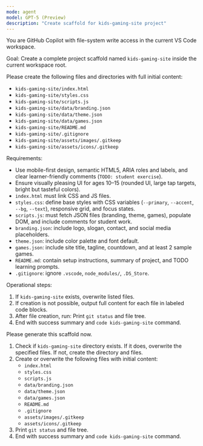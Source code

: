 ```yaml
---
mode: agent
model: GPT-5 (Preview)
description: "Create scaffold for kids-gaming-site project"
---
```


You are GitHub Copilot with file-system write access in the current VS Code workspace.

Goal: Create a complete project scaffold named `kids-gaming-site` inside the current workspace root.

Please create the following files and directories with full initial content:

- `kids-gaming-site/index.html`
- `kids-gaming-site/styles.css`
- `kids-gaming-site/scripts.js`
- `kids-gaming-site/data/branding.json`
- `kids-gaming-site/data/theme.json`
- `kids-gaming-site/data/games.json`
- `kids-gaming-site/README.md`
- `kids-gaming-site/.gitignore`
- `kids-gaming-site/assets/images/.gitkeep`
- `kids-gaming-site/assets/icons/.gitkeep`

Requirements:
- Use mobile-first design, semantic HTML5, ARIA roles and labels, and clear learner-friendly comments (`TODO: student exercise`).
- Ensure visually pleasing UI for ages 10–15 (rounded UI, large tap targets, bright but tasteful colors).
- `index.html` must link CSS and JS files.
- `styles.css`: define base styles with CSS variables (`--primary`, `--accent`, `--bg`, `--text`), responsive grid, and focus states.
- `scripts.js`: must fetch JSON files (branding, theme, games), populate DOM, and include comments for student work.
- `branding.json`: include logo, slogan, contact, and social media placeholders.
- `theme.json`: include color palette and font default.
- `games.json`: include site title, tagline, countdown, and at least 2 sample games.
- `README.md`: contain setup instructions, summary of project, and TODO learning prompts.
- `.gitignore`: ignore `.vscode`, `node_modules/`, `.DS_Store`.

Operational steps:
1. If `kids-gaming-site` exists, overwrite listed files.
2. If creation is not possible, output full content for each file in labeled code blocks.
3. After file creation, run:
Print `git status` and file tree.
4. End with success summary and `code kids-gaming-site` command.

Please generate this scaffold now.
1. Check if `kids-gaming-site` directory exists. If it does, overwrite the specified files. If not, create the directory and files.
2. Create or overwrite the following files with initial content:
   - `index.html`
   - `styles.css`
   - `scripts.js`
   - `data/branding.json`
   - `data/theme.json`
   - `data/games.json`
   - `README.md`
   - `.gitignore`
   - `assets/images/.gitkeep`
   - `assets/icons/.gitkeep`
3. Print `git status` and file tree.
4. End with success summary and `code kids-gaming-site` command.
